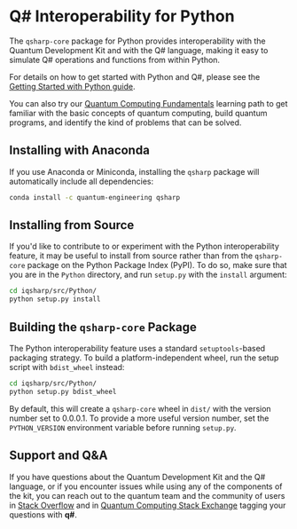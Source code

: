 # Q# Interoperability for Python #

The `qsharp-core` package for Python provides interoperability with the Quantum Development Kit and with the Q# language, making it easy to simulate Q# operations and functions from within Python.

For details on how to get started with Python and Q#, please see the [Getting Started with Python guide](https://docs.microsoft.com/quantum/install-guide/python).

You can also try our [Quantum Computing Fundamentals](https://aka.ms/learnqc) learning path to get familiar with the basic concepts of quantum computing, build quantum programs, and identify the kind of problems that can be solved.

## Installing with Anaconda ##

If you use Anaconda or Miniconda, installing the `qsharp` package will automatically include all dependencies:

```bash
conda install -c quantum-engineering qsharp
```

## Installing from Source ##

If you'd like to contribute to or experiment with the Python interoperability feature, it may be useful to install from source rather than from the `qsharp-core` package on the Python Package Index (PyPI).
To do so, make sure that you are in the `Python` directory, and run `setup.py` with the `install` argument:

```bash
cd iqsharp/src/Python/
python setup.py install
```

## Building the `qsharp-core` Package ##

The Python interoperability feature uses a standard `setuptools`-based packaging strategy.
To build a platform-independent wheel, run the setup script with `bdist_wheel` instead:

```bash
cd iqsharp/src/Python/
python setup.py bdist_wheel
```

By default, this will create a `qsharp-core` wheel in `dist/` with the version number set to 0.0.0.1.
To provide a more useful version number, set the `PYTHON_VERSION` environment variable before running `setup.py`.

## Support and Q&A

If you have questions about the Quantum Development Kit and the Q# language, or if you encounter issues while using any of the components of the kit, you can reach out to the quantum team and the community of users in [Stack Overflow](https://stackoverflow.com/questions/tagged/q%23) and in [Quantum Computing Stack Exchange](https://quantumcomputing.stackexchange.com/questions/tagged/q%23) tagging your questions with **q#**.
